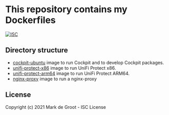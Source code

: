 # This repository contains my Dockerfiles

[![ISC](https://img.shields.io/badge/License-ISC-blue.svg?style=flat-square)](https://en.wikipedia.org/wiki/ISC_license)

## Directory structure

- [cockpit-ubuntu](./cockpit-ubuntu) image to run Cockpit and to develop Cockpit packages.
- [unifi-protect-x86](https://github.com/markdegrootnl/unifi-protect-x86) image to run UniFi Protect x86.
- [unifi-protect-arm64](https://github.com/markdegrootnl/unifi-protect-arm64) image to run UniFi Protect ARM64.
- [nginx-proxy](./nginx-proxy) image to run a nginx-proxy

## License

Copyright (c) 2021 Mark de Groot - ISC License
